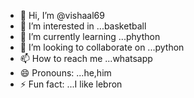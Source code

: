 - 👋 Hi, I’m @vishaal69
- 👀 I’m interested in ...basketball
- 🌱 I’m currently learning ...phython
- 💞️ I’m looking to collaborate on ...python
- 📫 How to reach me ...whatsapp
- 😄 Pronouns: ...he,him
- ⚡ Fun fact: ...I like lebron

<!---
vishaal69/vishaal69 is a ✨ special ✨ repository because its `README.md` (this file) appears on your GitHub profile.
You can click the Preview link to take a look at your changes.
--->
